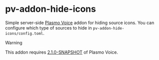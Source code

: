 # pv-addon-hide-icons

Simple server-side [Plasmo Voice](https://modrinth.com/mod/plasmo-voice) addon for hiding source icons.
You can configure which type of sources to hide in `pv-addon-hide-icons/config.toml`.


> [!WARNING]  
> This addon requires [2.1.0-SNAPSHOT](https://github.com/plasmoapp/plasmo-voice/releases/tag/2.1.0-SNAPSHOT) of Plasmo Voice.
